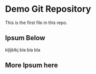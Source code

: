 # Demo Git Repository

This is the first file in this repo.

## Ipsum Below

kljljklkj
bla bla bla

## More Ipsum here
